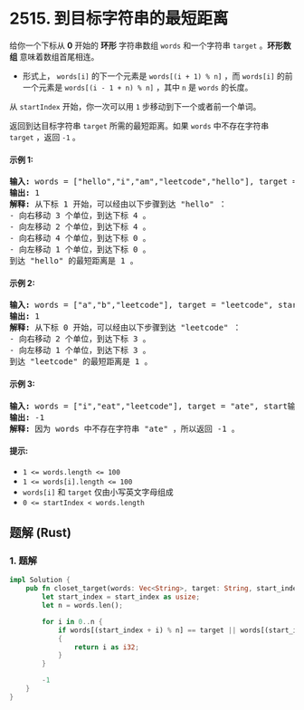 # 2515. 到目标字符串的最短距离
给你一个下标从 **0** 开始的 **环形** 字符串数组 `words` 和一个字符串 `target` 。**环形数组** 意味着数组首尾相连。

* 形式上， `words[i]` 的下一个元素是 `words[(i + 1) % n]` ，而 `words[i]` 的前一个元素是 `words[(i - 1 + n) % n]` ，其中 `n` 是 `words` 的长度。

从 `startIndex` 开始，你一次可以用 `1` 步移动到下一个或者前一个单词。

返回到达目标字符串 `target` 所需的最短距离。如果 `words` 中不存在字符串 `target` ，返回 `-1` 。

#### 示例 1:
<pre>
<strong>输入:</strong> words = ["hello","i","am","leetcode","hello"], target = "hello", startIndex = 1
<strong>输出:</strong> 1
<strong>解释:</strong> 从下标 1 开始，可以经由以下步骤到达 "hello" ：
- 向右移动 3 个单位，到达下标 4 。
- 向左移动 2 个单位，到达下标 4 。
- 向右移动 4 个单位，到达下标 0 。
- 向左移动 1 个单位，到达下标 0 。
到达 "hello" 的最短距离是 1 。
</pre>

#### 示例 2:
<pre>
<strong>输入:</strong> words = ["a","b","leetcode"], target = "leetcode", startIndex = 0
<strong>输出:</strong> 1
<strong>解释:</strong> 从下标 0 开始，可以经由以下步骤到达 "leetcode" ：
- 向右移动 2 个单位，到达下标 3 。
- 向左移动 1 个单位，到达下标 3 。
到达 "leetcode" 的最短距离是 1 。
</pre>

#### 示例 3:
<pre>
<strong>输入:</strong> words = ["i","eat","leetcode"], target = "ate", start输入 = 0
<strong>输出:</strong> -1
<strong>解释:</strong> 因为 words 中不存在字符串 "ate" ，所以返回 -1 。
</pre>

#### 提示:
* `1 <= words.length <= 100`
* `1 <= words[i].length <= 100`
* `words[i]` 和 `target` 仅由小写英文字母组成
* `0 <= startIndex < words.length`

## 题解 (Rust)

### 1. 题解
```Rust
impl Solution {
    pub fn closet_target(words: Vec<String>, target: String, start_index: i32) -> i32 {
        let start_index = start_index as usize;
        let n = words.len();

        for i in 0..n {
            if words[(start_index + i) % n] == target || words[(start_index + n - i) % n] == target
            {
                return i as i32;
            }
        }

        -1
    }
}
```
